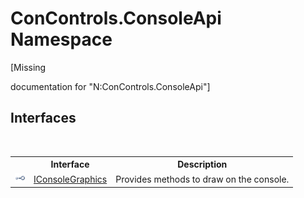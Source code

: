 # ConControls.ConsoleApi Namespace
 

\[Missing <summary> documentation for "N:ConControls.ConsoleApi"\]


## Interfaces
&nbsp;<table><tr><th></th><th>Interface</th><th>Description</th></tr><tr><td>![Public interface](media/pubinterface.gif "Public interface")</td><td><a href="8d0d7e74-c0c2-4be2-5db9-6790a2c261a6">IConsoleGraphics</a></td><td>
Provides methods to draw on the console.</td></tr></table>&nbsp;
